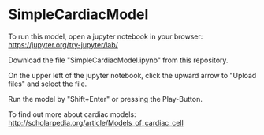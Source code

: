 # SimpleCardiacModel

To run this model, open a jupyter notebook in your browser:
https://jupyter.org/try-jupyter/lab/

Download the file "SimpleCardiacModel.ipynb" from this repository.

On the upper left of the jupyter notebook, click the upward arrow to "Upload files" and select the file.

Run the model by "Shift+Enter" or pressing the Play-Button.

To find out more about cardiac models:
http://scholarpedia.org/article/Models_of_cardiac_cell
